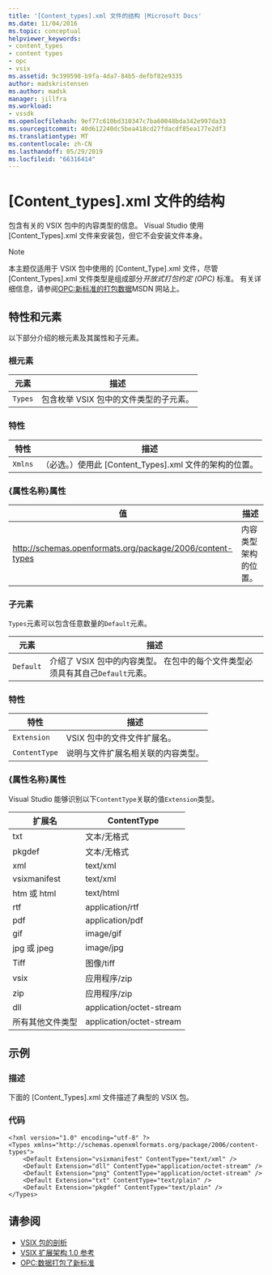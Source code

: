 ```yaml
---
title: '[Content_types].xml 文件的结构 |Microsoft Docs'
ms.date: 11/04/2016
ms.topic: conceptual
helpviewer_keywords:
- content_types
- content types
- opc
- vsix
ms.assetid: 9c399598-b9fa-4da7-84b5-defbf82e9335
author: madskristensen
ms.author: madsk
manager: jillfra
ms.workload:
- vssdk
ms.openlocfilehash: 9ef77c610bd310347c7ba60048bda342e997da33
ms.sourcegitcommit: 40d612240dc5bea418cd27fdacdf85ea177e2df3
ms.translationtype: MT
ms.contentlocale: zh-CN
ms.lasthandoff: 05/29/2019
ms.locfileid: "66316414"
---
```

# <a name="the-structure-of-the-contenttypesxml-file"></a>[Content_types].xml 文件的结构
包含有关的 VSIX 包中的内容类型的信息。 Visual Studio 使用 [Content_Types].xml 文件来安装包，但它不会安装文件本身。

> [!NOTE]
> 本主题仅适用于 VSIX 包中使用的 [Content_Type].xml 文件，尽管 [Content_Types].xml 文件类型是组成部分*开放式打包约定 (OPC)* 标准。 有关详细信息，请参阅[OPC:新标准的打包数据](http://go.microsoft.com/fwlink/?LinkID=148207)MSDN 网站上。

## <a name="attributes-and-elements"></a>特性和元素
 以下部分介绍的根元素及其属性和子元素。

### <a name="root-element"></a>根元素

|元素|描述|
|-------------|-----------------|
|`Types`|包含枚举 VSIX 包中的文件类型的子元素。|

### <a name="attributes"></a>特性

|特性|描述|
|---------------|-----------------|
|`Xmlns`|（必选。）使用此 [Content_Types].xml 文件的架构的位置。|

### <a name="attribute-name-attribute"></a>{属性名称}属性

| 值 | 描述 |
| - | - |
| http://schemas.openformats.org/package/2006/content-types | 内容类型架构的位置。 |

### <a name="child-elements"></a>子元素
 `Types`元素可以包含任意数量的`Default`元素。

|元素|描述|
|-------------|-----------------|
|`Default`|介绍了 VSIX 包中的内容类型。 在包中的每个文件类型必须具有其自己`Default`元素。|

### <a name="attributes"></a>特性

|特性|描述|
|---------------|-----------------|
|`Extension`|VSIX 包中的文件文件扩展名。|
|`ContentType`|说明与文件扩展名相关联的内容类型。|

### <a name="attribute-name-attribute"></a>{属性名称}属性
 Visual Studio 能够识别以下`ContentType`关联的值`Extension`类型。

|扩展名|ContentType|
|---------------|-----------------|
|txt|文本/无格式|
|pkgdef|文本/无格式|
|xml|text/xml|
|vsixmanifest|text/xml|
|htm 或 html|text/html|
|rtf|application/rtf|
|pdf|application/pdf|
|gif|image/gif|
|jpg 或 jpeg|image/jpg|
|Tiff|图像/tiff|
|vsix|应用程序/zip|
|zip|应用程序/zip|
|dll|application/octet-stream|
|所有其他文件类型|application/octet-stream|

## <a name="example"></a>示例

### <a name="description"></a>描述
 下面的 [Content_Types].xml 文件描述了典型的 VSIX 包。

### <a name="code"></a>代码

```
<?xml version="1.0" encoding="utf-8" ?>
<Types xmlns="http://schemas.openxmlformats.org/package/2006/content-types">
    <Default Extension="vsixmanifest" ContentType="text/xml" />
    <Default Extension="dll" ContentType="application/octet-stream" />
    <Default Extension="png" ContentType="application/octet-stream" />
    <Default Extension="txt" ContentType="text/plain" />
    <Default Extension="pkgdef" ContentType="text/plain" />
</Types>
```

## <a name="see-also"></a>请参阅
- [VSIX 包的剖析](../extensibility/anatomy-of-a-vsix-package.md)
- [VSIX 扩展架构 1.0 参考](https://msdn.microsoft.com/library/76e410ec-b1fb-4652-ac98-4a4c52e09a2b)
- [OPC:数据打包了新标准](http://go.microsoft.com/fwlink/?LinkID=148207)